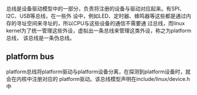 总线是设备驱动模型中的一部分，负责将注册的设备与驱动对应起来。有SPI、I2C、USB等总线，在一些外
设中，例如LED、定时器、蜂鸣器等这些都是通过内存的寻址空间来寻址的，所以CPU与这些设备的通信不需要通
过总线，而linux kernel为了统一管理这些外设，虚拟出一条总线来管理这类外设，称之为platform总线，
该总线是一条伪总线。


platform bus
------------

platform总线将platform驱动与platform设备分离，在探测到platform设备时，就会在内核中注册对应的
platform驱动。该总线模型声明在include/linux/device.h中
